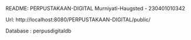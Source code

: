 README:
PERPUSTAKAAN-DIGITAL
Murniyati-Haugsted - 230401010342

Url: http://localhost:8080/PERPUSTAKAAN-DIGITAL/public/

Database : perpusdigitaldb
